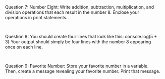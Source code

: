 <p>Question 7: Number Eight: Write addition, subtraction, multiplication, and division operations that each result in the number 8. Enclose your operations in print statements.</p>
<br>
<p>Question 8: You should create four lines that look like this:
console.log(5 + 3)
Your output should simply be four lines with the number 8 appearing once on each line.</p>
<br>
<p>Question 9: Favorite Number: Store your favorite number in a variable. Then, create a message revealing your favorite number. Print that message.</p>
<br>
